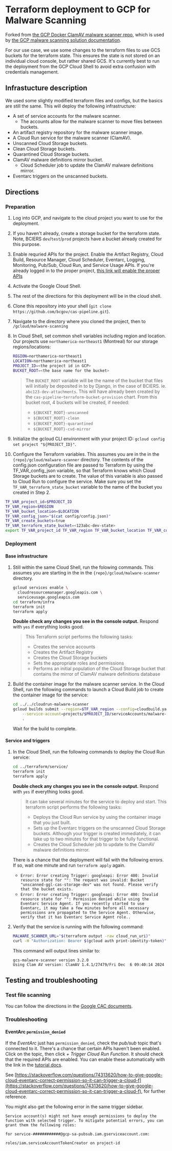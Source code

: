 # Terraform deployment to GCP for Malware Scanning

Forked from [the GCP Docker ClamAV malware scanner repo](https://github.com/GoogleCloudPlatform/docker-clamav-malware-scanner/tree/v3.5.0), which is used by [the GCP malware scanning solution documentation](https://cloud.google.com/solutions/automating-malware-scanning-for-documents-uploaded-to-cloud-storage).

For our use case, we use some changes to the terraform files to use GCS buckets for the terraform state. This ensures the state is not stored on an individual cloud console, but rather shared GCS. It's currently best to run the deployment from the GCP Cloud Shell to avoid extra confusion with credentials management.

## Infrastucture description

We used some slightly modified terraform files and configs, but the basics are still the same. This will deploy the following infrastructure:

- A set of service accounts for the malware scanner.
  - The accounts allow for the malware scanner to move files between buckets.
- An artifact registry repository for the malware scanner image.
- A Cloud Run service for the malware scanner (ClamAV).
- Unscanned Cloud Storage buckets.
- Clean Cloud Storage buckets.
- Quarantined Cloud Storage buckets.
- ClamAV malware definitions mirror bucket.
  - Cloud Scheduler job to update the ClamAV malware definitions mirror.
- Eventarc triggers on the unscanned buckets.

## Directions

### Preparation

1. Log into GCP, and navigate to the cloud project you want to use for the deployment.
1. If you haven't already, create a storage bucket for the terraform state. Note, BCIERS `dev`/`test`/`prod` projects have a bucket already created for this purpose.
1. Enable requried APIs for the project. Enable the Artifact Registry, Cloud Build, Resource Manager, Cloud Scheduler, Eventarc, Logging, Monitoring, Pub/Sub, Cloud Run, and Service Usage APIs. If you're already logged in to the proper project, [this link will enable the proper APIs](https://console.cloud.google.com/flows/enableapi?apiid=artifactregistry.googleapis.com,cloudbuild.googleapis.com,cloudresourcemanager.googleapis.com,cloudscheduler.googleapis.com,eventarc.googleapis.com,logging.googleapis.com,monitoring.googleapis.com,pubsub.googleapis.com,run.googleapis.com,serviceusage.googleapis.com)
1. Activate the Google Cloud Shell.
1. The rest of the directions for this deployment will be in the cloud shell.
1. Clone this repository into your shell (`git clone https://github.com/bcgov/cas-pipeline.git`).
1. Navigate to the directory where you cloned the project, then to `/gcloud/malware-scanning`
1. In Cloud Shell, set common shell variables including region and location. Our projects use `northamerica-northeast1` (Montreal) for our storage regions/locations:

    ```bash
    REGION=northamerica-northeast1
    LOCATION=northamerica-northeast1
    PROJECT_ID=<the project id in GCP>
    BUCKET_ROOT=<the base name for the bucket>
    ```

    > The `BUCKET_ROOT` variable will be the name of the bucket that files will initially be deposited in to by Django, in the case of BCIERS. ie. `abc123-dev-attachments`. This will have already been created by the `cas-pipeline`-`terraform-bucket-provision` chart.
    > From this bucket root, 4 buckets will be created, if needed:
    > - `${BUCKET_ROOT}-unscanned`
    > - `${BUCKET_ROOT}-clean`
    > - `${BUCKET_ROOT}-quarantined`
    > - `${BUCKET_ROOT}-cvd-mirror`

1. Initialize the gcloud CLI environment with your project ID: `gcloud config set project "${PROJECT_ID}"`.
1. Configure the Terraform variables. This assumes you are in the in the `{repo}/gcloud/malware-scanner` directory. The contents of the config.json configuration file are passed to Terraform by using the TF_VAR_config_json variable, so that Terraform knows which Cloud Storage buckets are to create. The value of this variable is also passed to Cloud Run to configure the service. Make sure you set the `TF_VAR_terraform_state_bucket` variable to the name of the bucket you created in Step 2.

```bash
TF_VAR_project_id=$PROJECT_ID
TF_VAR_region=$REGION
TF_VAR_bucket_location=$LOCATION
TF_VAR_config_json="$(cat config/config.json)"
TF_VAR_create_buckets=true
TF_VAR_terraform_state_bucket=<123abc-dev-state>
export TF_VAR_project_id TF_VAR_region TF_VAR_bucket_location TF_VAR_config_json TF_VAR_create_buckets TF_VAR_terraform_state_bucket
```

### Deployment

#### Base infrastructure

1. Still within the same Cloud Shell, run the folowing commands. This assumes you are starting in the in the `{repo}/gcloud/malware-scanner` directory.

    ```bash
    gcloud services enable \
      cloudresourcemanager.googleapis.com \
      serviceusage.googleapis.com
    cd terraform/infra
    terraform init
    terraform apply
    ```

    **Double check any changes you see in the console output.** Respond with `yes` if everything looks good.

    > This Terraform script performs the following tasks:
    > - Creates the service accounts
    > - Creates the Artifact Registry
    > - Creates the Cloud Storage buckets
    > - Sets the appropriate roles and permissions
    > - Performs an initial population of the Cloud Storage bucket that contains the mirror of ClamAV malware definitions database

1. Build the container image for the malware scanner service. In the Cloud Shell, run the following commands to launch a Cloud Build job to create the container image for the service:

    ```bash
    cd ../../cloudrun-malware-scanner
    gcloud builds submit --region=$TF_VAR_region --config=cloudbuild.yaml \
        --service-account=projects/$PROJECT_ID/serviceAccounts/malware-scanner-build@$PROJECT_ID.iam.gserviceaccount.com \
        .
    ```

    Wait for the build to complete.

#### Service and triggers

1. In the Cloud Shell, run the following commands to deploy the Cloud Run service:

    ```bash
    cd ../terraform/service/
    terraform init
    terraform apply
    ```

    **Double check any changes you see in the console output.** Respond with `yes` if everything looks good.

    > It can take several minutes for the service to deploy and start. This terraform script performs the following tasks:
    > - Deploys the Cloud Run service by using the container image that you just built.
    > - Sets up the Eventarc triggers on the unscanned Cloud Storage buckets. Although your trigger is created immediately, it can take up to two minutes for that trigger to be fully functional.
    > - Creates the Cloud Scheduler job to update to the ClamAV malware definitions mirror.

    There is a chance that the deployment will fail with the following errors. If so, wait one minute and run `terraform apply` again.

    - `Error: Error creating Trigger: googleapi: Error 400: Invalid resource state for "": The request was invalid: Bucket "unscanned-ggl-cas-storage-dev" was not found. Please verify that the bucket exists.`
    - `Error: Error creating Trigger: googleapi: Error 400: Invalid resource state for "": Permission denied while using the Eventarc Service Agent. If you recently started to use Eventarc, it may take a few minutes before all necessary permissions are propagated to the Service Agent. Otherwise, verify that it has Eventarc Service Agent role..`

1. Verify that the service is running with the following command:

    ```bash
    MALWARE_SCANNER_URL="$(terraform output -raw cloud_run_uri)"
    curl -H "Authorization: Bearer $(gcloud auth print-identity-token)" "${MALWARE_SCANNER_URL}"
    ```

    This command will output lines similar to:

    ```text
    gcs-malware-scanner version 3.2.0
    Using Clam AV version: ClamAV 1.4.1/27479/Fri Dec  6 09:40:14 2024
    ```

## Testing and troubleshooting

### Test file scanning

You can follow the directions in the [Google CAC documents](https://cloud.google.com/architecture/automate-malware-scanning-for-documents-uploaded-to-cloud-storage/deployment#test_the_pipeline_by_uploading_files).

### Troubleshooting

#### EventArc `permission_denied`

If the *EventArc* just has `permission_denied`, check the *pub/sub* topic that's connected to it. There's a chance that certain APIs haven't been enabled. Click on the topic, then click *+ Trigger Cloud Run Function*. It should check that the required APIs are enabled. You can enable these automatically with the link in the [tutorial docs](https://cloud.google.com/architecture/automate-malware-scanning-for-documents-uploaded-to-cloud-storage/deployment#before_you_begin).

See [https://stackoverflow.com/questions/74313620/how-to-give-google-cloud-eventarc-correct-permission-so-it-can-trigger-a-cloud-f](https://stackoverflow.com/questions/74313620/how-to-give-google-cloud-eventarc-correct-permission-so-it-can-trigger-a-cloud-f), for further reference.

You might also get the following error in the same trigger sidebar.

```text
Service account(s) might not have enough permissions to deploy the function with selected trigger. To mitigate potential errors, you can grant them the following roles:

for service-############@gcp-sa-pubsub.iam.gserviceaccount.com:

roles/iam.serviceAccountTokenCreator on project-id
```
